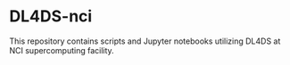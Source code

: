 # DL4DS-nci
This repository contains scripts and Jupyter notebooks utilizing DL4DS at NCI supercomputing facility.